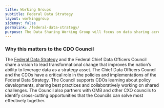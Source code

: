 ```yaml
---
title: Working Groups
subtitle: Federal Data Strategy
layout: workinggroup
sidenav: false
permalink: /federal-data-strategy/
purpose: The Data Sharing Working Group will focus on data sharing across federal agencies, and develop a set of well‐written and diverse use cases identified through Listening Sessions, Focus Groups, Environmental Scans, Systematic Web Searches, Document Reviews, and Literature Reviews. These annotated use cases will be available through a Use Case Resource Center.
---
```


### Why this matters to the CDO Council
The <a href="https://strategy.data.gov/">Federal Data Strategy</a> and the Federal Chief Data Officers Council share a vision to lead transformational change that improves the nation’s ability to leverage data as a strategy asset.  The Chief Data Officers Council and the CDOs have a critical role in the policies and implementations of the Federal Data Strategy.  The Council supports CDOs learning about policy developments, sharing best practices and collaboratively working on shared challenges. The Council also partners with OMB and other CXO councils to  identify cross-cutting opportunities that the Councils can solve most effectively together.
